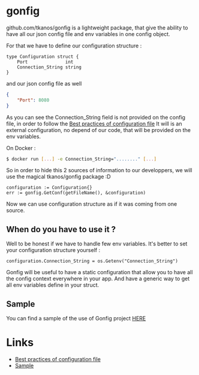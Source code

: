 # gonfig

github.com/tkanos/gonfig is a lightweight package, that give the ability to have all our json config file and env variables in one config object.


For that we have to define our configuration structure :

```golang
type Configuration struct {
	Port              int
	Connection_String string
}
```

and our json config file as well 

```json
{
	"Port": 8080
}
```

As you can see the Connection_String field is not provided on the config file, in order to follow the [Best practices of configuration file](https://medium.com/@tkanos/best-practices-for-configuration-file-in-your-code-2d6add3f4b86#.dze386j1t)
It will is an external configuration, no depend of our code, that will be provided on the env variables.

On Docker :
```bash
$ docker run [...] -e Connection_String="........" [...]
```

So in order to hide this 2 sources of information to our developpers, we will use the magical tkanos/gonfig package :D

```golang
configuration := Configuration{}
err := gonfig.GetConf(getFileName(), &configuration)
```

Now we can use configuration structure as if it was coming from one source.

## When do you have to use it ?

Well to be honest if we have to handle few env variables. It's better to set your configuration structure yourself :

```golang
configuration.Connection_String = os.Getenv("Connection_String")
```

Gonfig will be useful to have a static configuration that allow you to have all the config context everywhere in your app.
And have a generic way to get all env variables define in your struct.

## Sample

You can find a sample of the use of Gonfig project [HERE](https://github.com/Tkanos/gonfig-sample)


# Links
- [Best practices of configuration file](https://medium.com/@tkanos/best-practices-for-configuration-file-in-your-code-2d6add3f4b86#.dze386j1t)
- [Sample](https://github.com/Tkanos/gonfig-sample)
